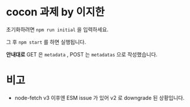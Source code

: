 # cocon 과제 by 이지한

초기화하려면 `npm run initial` 을 입력하세요.

그 후 `npm start` 를 하면 실행됩니다.

**안내대로** GET 은 `metadata` , POST 는 `metadatas` 으로 작성했습니다.

# 비고

- node-fetch v3 이후엔 ESM issue 가 있어 v2 로 downgrade 된 상황입니다.

